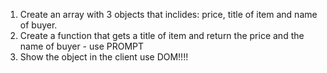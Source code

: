 1. Create an array with 3 objects that inclides: price, title of item and name of buyer.
2. Create a function that gets a title of item and return the price and the name of buyer - use PROMPT
3. Show the object in the client use DOM!!!!
